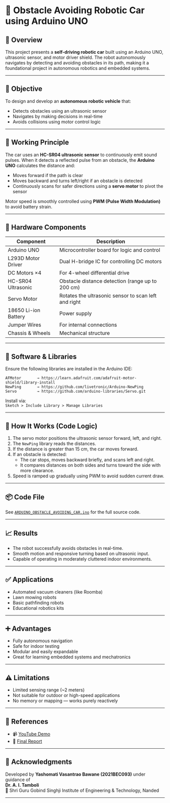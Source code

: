 # 🚗 Obstacle Avoiding Robotic Car using Arduino UNO



## 📌 Overview

This project presents a **self-driving robotic car** built using an Arduino UNO, ultrasonic sensor, and motor driver shield. The robot autonomously navigates by detecting and avoiding obstacles in its path, making it a foundational project in autonomous robotics and embedded systems.

---

## 🎯 Objective

To design and develop an **autonomous robotic vehicle** that:
- Detects obstacles using an ultrasonic sensor
- Navigates by making decisions in real-time
- Avoids collisions using motor control logic

---

## 🧠 Working Principle

The car uses an **HC-SR04 ultrasonic sensor** to continuously emit sound pulses. When it detects a reflected pulse from an obstacle, the **Arduino UNO** calculates the distance and:
- Moves forward if the path is clear
- Moves backward and turns left/right if an obstacle is detected
- Continuously scans for safer directions using a **servo motor** to pivot the sensor

Motor speed is smoothly controlled using **PWM (Pulse Width Modulation)** to avoid battery strain.

---

## 🔩 Hardware Components

| Component               | Description                                                      |
|------------------------|------------------------------------------------------------------|
| Arduino UNO            | Microcontroller board for logic and control                     |
| L293D Motor Driver     | Dual H-bridge IC for controlling DC motors                       |
| DC Motors ×4           | For 4-wheel differential drive                                   |
| HC-SR04 Ultrasonic     | Obstacle distance detection (range up to 200 cm)                 |
| Servo Motor            | Rotates the ultrasonic sensor to scan left and right             |
| 18650 Li-ion Battery   | Power supply                                                     |
| Jumper Wires           | For internal connections                                         |
| Chassis & Wheels       | Mechanical structure                                             |

---

## 🧠 Software & Libraries

Ensure the following libraries are installed in the Arduino IDE:

```
AFMotor       → https://learn.adafruit.com/adafruit-motor-shield/library-install
NewPing       → https://github.com/livetronic/Arduino-NewPing
Servo         → https://github.com/arduino-libraries/Servo.git
```

Install via:  
`Sketch > Include Library > Manage Libraries`

---

## 🧪 How It Works (Code Logic)

1. The servo motor positions the ultrasonic sensor forward, left, and right.
2. The `NewPing` library reads the distances.
3. If the distance is greater than 15 cm, the car moves forward.
4. If an obstacle is detected:
   - The car stops, moves backward briefly, and scans left and right.
   - It compares distances on both sides and turns toward the side with more clearance.
5. Speed is ramped up gradually using PWM to avoid sudden current draw.

---

## 📦 Code File

See [`ARDUINO_OBSTACLE_AVOIDING_CAR.ino`](ARDUINO_OBSTACLE_AVOIDING_CAR.ino.txt) for the full source code.

---

## 📈 Results

- The robot successfully avoids obstacles in real-time.
- Smooth motion and responsive turning based on ultrasonic input.
- Capable of operating in moderately cluttered indoor environments.

---

## ✅ Applications

- Automated vacuum cleaners (like Roomba)
- Lawn mowing robots
- Basic pathfinding robots
- Educational robotics kits

---

## ➕ Advantages

- Fully autonomous navigation
- Safe for indoor testing
- Modular and easily expandable
- Great for learning embedded systems and mechatronics

---

## ⚠️ Limitations

- Limited sensing range (~2 meters)
- Not suitable for outdoor or high-speed applications
- No memory or mapping — works purely reactively

---

## 🧾 References

- 📹 [YouTube Demo](https://youtu.be/1n_KjpMfVT0?si=SVeUZ91fRAABHC2Q)
- 📄 [Final Report](https://www.slideshare.net/shubhamthakur614/final-report-obstacle-avoiding-roboat)

---

## 🙌 Acknowledgments

Developed by **Yashomati Vasantrao Bawane (2021BEC093)** under guidance of  
**Dr. A. I. Tamboli**  
📍 Shri Guru Gobind Singhji Institute of Engineering & Technology, Nanded

---
